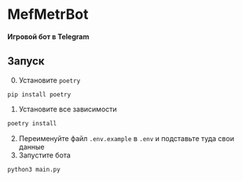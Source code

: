 # MefMetrBot
#### Игровой бот в Telegram

## Запуск
0. Установите `poetry`
```bash
pip install poetry
````
1. Установите все зависимости
```bash
poetry install
```
2. Переименуйте файл `.env.example` в `.env` и подставьте туда свои данные
3. Запустите бота 
```bash
python3 main.py
```
